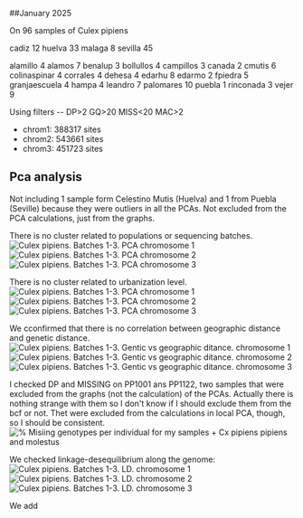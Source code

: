 ##January 2025

On 96 samples of Culex pipiens

cadiz	12 
huelva	33
malaga	8
sevilla	45


alamillo	    4
alamos	        7
benalup	        3
bollullos	    4
campillos	    3
canada	        2
cmutis	        6
colinaspinar	4
corrales	    4
dehesa	        4
edarhu	        8
edarmo	        2
fpiedra	        5
granjaescuela	4
hampa	        4
leandro	        7
palomares	    10
puebla	        1
rinconada	    3
vejer	        9


Using filters -- DP>2 GQ>20 MISS<20 MAC>2
* chrom1: 388317 sites
* chrom2: 543661 sites
* chrom3: 451723 sites

## Pca analysis 
Not including 1 sample form Celestino Mutis (Huelva) and 1 from Puebla (Seville) because they were outliers in all the PCAs. Not excluded from the PCA calculations, just from the graphs.

There is no cluster related to populations or sequencing batches.
![Culex pipiens. Batches 1-3. PCA chromosome 1](results/PCA/2refiltered_depth_batch123/mod_pca12_2202pipiens123_1..png "Culex pipiens. Batches 1-3. PCA chromosome 1")
![Culex pipiens. Batches 1-3. PCA chromosome 2](results/PCA/2refiltered_depth_batch123/mod_pca12_2202pipiens123_2.png "Culex pipiens. Batches 1-3. PCA chromosome 2")
![Culex pipiens. Batches 1-3. PCA chromosome 3](results/PCA/2refiltered_depth_batch123/mod_pca12_2202pipiens123_3.png "Culex pipiens. Batches 1-3. PCA chromosome 3")


There is no cluster related to urbanization level.
![Culex pipiens. Batches 1-3. PCA chromosome 1](results/PCA/2refiltered_depth_batch123/habitatPCA_2202pipiens123_1_f1n_BDQMC.png "Culex pipiens. Batches 1-3. PCA chromosome 1")
![Culex pipiens. Batches 1-3. PCA chromosome 2](results/PCA/2refiltered_depth_batch123/habitatPCA_2202pipiens123_2_f1n_BDQMC.png "Culex pipiens. Batches 1-3. PCA chromosome 2")
![Culex pipiens. Batches 1-3. PCA chromosome 3](results/PCA/2refiltered_depth_batch123/habitatPCA_2202pipiens123_3_f1n_BDQMC.png "Culex pipiens. Batches 1-3. PCA chromosome 3")

We cconfirmed that there is no correlation between geographic distance and genetic distance.
![Culex pipiens. Batches 1-3. Gentic vs geographic ditance. chromosome 1](results/gen-geo-distance/2202pipiens123_gengeo_dist_1_maf05.png "Culex pipiens. Batches 1-3. Gentic vs geographic ditance. chromosome 1")
![Culex pipiens. Batches 1-3. Gentic vs geographic ditance. chromosome 2](results/gen-geo-distance/2202pipiens123_gengeo_dist_2_maf05.png "Culex pipiens. Batches 1-3. Gentic vs geographic ditance. chromosome 2")
![Culex pipiens. Batches 1-3. Gentic vs geographic ditance. chromosome 3](results/gen-geo-distance/2202pipiens123_gengeo_dist_3_maf05.png "Culex pipiens. Batches 1-3. Gentic vs geographic ditance. chromosome 3")

I checked DP and MISSING on PP1001 ans PP1122, two samples that were excluded from the graphs (not the calculation) of the PCAs. Actually there is nothing strange with them so I don't know if I should exclude them from the bcf or not. Thet were excluded from the calculations in local PCA, though, so I should be consistent. 
![% Misiing genotypes per individual for my samples + Cx pipiens pipiens and molestus](Presentación1.png "% Misiing genotypes per individual for my samples + Cx pipiens pipiens and molestus" )


We checked linkage-desequilibrium along the genome:
![Culex pipiens. Batches 1-3. LD. chromosome 1](results/LD-heatmaps/2202pipiens123_1_maf05_LD.png "Culex pipiens. Batches 1-3. LD. chromosome 1")
![Culex pipiens. Batches 1-3. LD. chromosome 2](results/LD-heatmaps/2202pipiens123_2_maf05_LD.png "Culex pipiens. Batches 1-3. LD. chromosome 2")
![Culex pipiens. Batches 1-3. LD. chromosome 3](results/LD-heatmaps/2202pipiens123_3_maf05_LD.png "Culex pipiens. Batches 1-3. LD. chromosome 3")

We add 